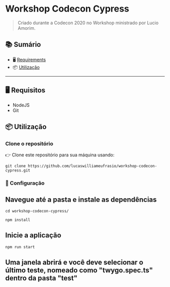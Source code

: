 # Workshop Codecon Cypress

> Criado durante a Codecon 2020 no Workshop ministrado por Lucio Amorim.

## :books: Sumário

- 🖥 [Requirements](#requirements)
- 📦 [Utilização](#usage)

---

<h2 id="requirements">🖥 Requisitos </h2>

- NodeJS
- Git

<h2 id="usage">📦 Utilização</h2>

### Clone o repositório

👉 Clone este repositório para sua máquina usando:

```shell
git clone https://github.com/lucaswilliameufrasio/workshop-codecon-cypress.git
```

### 🔨 Configuração

## Navegue até a pasta e instale as dependências

```shell
cd workshop-codecon-cypress/
```

```shell
npm install
```

## Inicie a aplicação

```shell
npm run start
```

## Uma janela abrirá e você deve selecionar o último teste, nomeado como "twygo.spec.ts" dentro da pasta "test"
